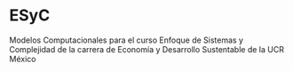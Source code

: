 # ESyC
Modelos Computacionales para el curso Enfoque de Sistemas y Complejidad de la carrera de  Economía y Desarrollo Sustentable  de la UCR México
